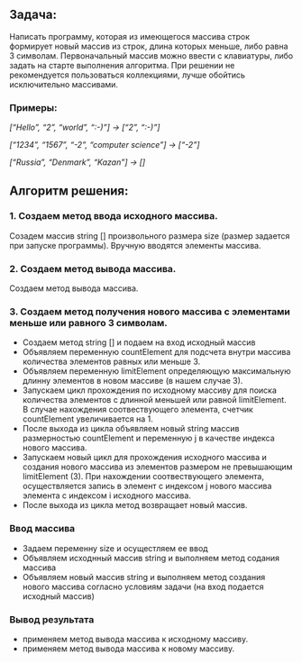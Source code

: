 ## Задача:
Написать программу, которая из имеющегося массива строк формирует новый массив из строк,
длина которых меньше, либо равна 3 символам. Первоначальный массив можно ввести с клавиатуры,
либо задать на старте выполнения алгоритма. При решении не рекомендуется пользоваться коллекциями,
лучше обойтись исключительно массивами.

### Примеры:

*[“Hello”, “2”, “world”, “:-)”] → [“2”, “:-)”]*

*[“1234”, “1567”, “-2”, “computer science”] → [“-2”]*

*[“Russia”, “Denmark”, “Kazan”] → []*

## Алгоритм решения:
### 1. Создаем метод ввода исходного массива.
Созадем массив string [] произвольного размера size (размер задается при запуске программы). Вручную вводятся элементы массива.
### 2. Создаем метод вывода массива.
Создаем метод вывода массива.
### 3. Создаем метод получения нового массива с элементами меньше или равного 3 символам.
* Создаем метод string [] и подаем на вход исходный массив
* Объявляем переменную countElement для подсчета внутри массива количества элементов равных или меньше 3.
* Объявляем переменную limitElement определяющую максимальную длинну элементов в новом массиве (в нашем случае 3).
* Запускаем цикл прохождения по исходному массиву для поиска количества элементов с длинной меньшей или равной limitElement. В случае нахождения соотвествующего элемента, счетчик countElement увеличивается на 1.
* После выхода из цикла объявляем новый string массив размерностью countElement и переменную j в качестве индекса нового массива.
* Запускаем новый цикл для прохождения исходного массива и создания нового массива из элементов размером не превышающим limitElement (3). При нахождении соотвествующего элемента, осуществляется запись в элемент с индексом j нового массива элемента с индексом i исходного массива.
* После выхода из цикла метод возвращает новый массив.
### Ввод массива
* Задаем переменну size и осущестляем ее ввод
* Объявляем исходнный массив string и выполняем метод содания массива
* Объявляем новый массив string и выполняем метод создания нового массива согласно условиям задачи (на вход подается исходный массив)
### Вывод результата
* применяем метод вывода массива к исходному массиву.
* применяем метод вывода массива к новому массиву.
